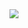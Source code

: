 <img src="https://capsule-render.vercel.app/api?type=waving&color=auto&height=200&section=header&text=borim/nGithub!&fontSize=90" />
